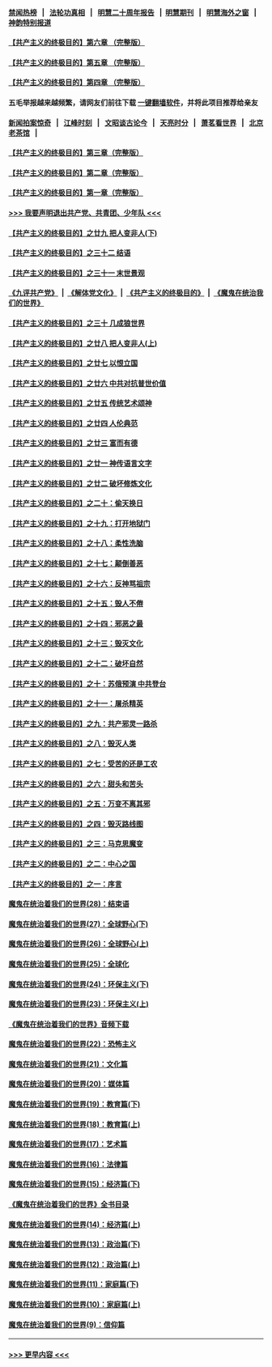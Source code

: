 #### [禁闻热榜](热点新闻.md?=0)  &nbsp;&nbsp;|&nbsp;&nbsp; [法轮功真相](https://github.com/gfw-breaker/truth/blob/master/README.md?=0) &nbsp;&nbsp;|&nbsp;&nbsp; [明慧二十周年报告](https://github.com/gfw-breaker/mh-reports/blob/master/README.md?=0) &nbsp;&nbsp;|&nbsp;&nbsp;[明慧期刊](https://github.com/gfw-breaker/mh-qikan) &nbsp;&nbsp;|&nbsp;&nbsp; [明慧海外之窗](https://github.com/gfw-breaker/mh-news/blob/master/README.md?=0) &nbsp;&nbsp;|&nbsp;&nbsp; [神韵特别报道](https://github.com/gfw-breaker/mh-news/blob/master/shenyun.md?=0)
#### [【共产主义的终极目的】第六章 （完整版）](../pages/nsc422/n11428913.md?t=03090731) 
#### [【共产主义的终极目的】第五章 （完整版）](../pages/nsc422/n11428912.md?t=03090731) 
#### [【共产主义的终极目的】第四章 （完整版）](../pages/nsc422/n11428907.md?t=03090731) 
#### 五毛举报越来越频繁，请网友们前往下载 [一键翻墙软件](https://github.com/gfw-breaker/ssr-accounts)，并将此项目推荐给亲友
#### [新闻拍案惊奇](https://github.com/gfw-breaker/banned-news/blob/master/pages/link4.md) &nbsp;&nbsp;|&nbsp;&nbsp; [江峰时刻](https://github.com/gfw-breaker/banned-news/blob/master/pages/link4.md) &nbsp;&nbsp;|&nbsp;&nbsp; [文昭谈古论今](https://github.com/gfw-breaker/banned-news/blob/master/pages/link4.md) &nbsp;&nbsp;|&nbsp;&nbsp; [天亮时分](https://github.com/gfw-breaker/banned-news/blob/master/pages/link4.md) &nbsp;&nbsp;|&nbsp;&nbsp; [萧茗看世界](https://github.com/gfw-breaker/banned-news/blob/master/pages/link4.md) &nbsp;&nbsp;|&nbsp;&nbsp; [北京老茶馆](https://github.com/gfw-breaker/banned-news/blob/master/pages/link4.md) &nbsp;&nbsp;|&nbsp;&nbsp; 
#### [【共产主义的终极目的】第三章（完整版）](../pages/nsc422/n11428848.md?t=03090731) 
#### [【共产主义的终极目的】第二章（完整版）](../pages/nsc422/n11428831.md?t=03090731) 
#### [【共产主义的终极目的】第一章（完整版）](../pages/nsc422/n11417651.md?t=03090731) 
#### [>>> 我要声明退出共产党、共青团、少年队 <<<](https://github.com/begood0513/goodnews/blob/master/quit/letter.md) 
#### [【共产主义的终极目的】之廿九 把人变非人(下)](../pages/nsc422/n11344140.md?t=03090731) 
#### [【共产主义的终极目的】之三十二 结语](../pages/nsc422/n11360535.md?t=03090731) 
#### [【共产主义的终极目的】之三十一 末世景观](../pages/nsc422/n11351129.md?t=03090731) 
#### [《九评共产党》](https://github.com/begood0513/9ping.md/blob/master/README.md) &nbsp;|&nbsp; [《解体党文化》](../../../../jtdwh.md/blob/master/README.md)  &nbsp;|&nbsp; [《共产主义的终极目的》](../../../../gczydzjmd.md/blob/master/README.md) &nbsp;|&nbsp; [《魔鬼在统治我们的世界》](../../../../mgztzwmdsj.md/blob/master/README.md) 
#### [【共产主义的终极目的】之三十 几成狼世界](../pages/nsc422/n11348280.md?t=03090731) 
#### [【共产主义的终极目的】之廿八 把人变非人(上)](../pages/nsc422/n11340492.md?t=03090731) 
#### [【共产主义的终极目的】之廿七 以恨立国](../pages/nsc422/n11336944.md?t=03090731) 
#### [【共产主义的终极目的】之廿六 中共对抗普世价值](../pages/nsc422/n11324785.md?t=03090731) 
#### [【共产主义的终极目的】之廿五 传统艺术颂神](../pages/nsc422/n11296396.md?t=03090731) 
#### [【共产主义的终极目的】之廿四 人伦典范](../pages/nsc422/n11296397.md?t=03090731) 
#### [【共产主义的终极目的】之廿三 富而有德](../pages/nsc422/n11283598.md?t=03090731) 
#### [【共产主义的终极目的】之廿一 神传语言文字](../pages/nsc422/n11263265.md?t=03090731) 
#### [【共产主义的终极目的】之廿二 破坏修炼文化](../pages/nsc422/n11245728.md?t=03090731) 
#### [【共产主义的终极目的】之二十：偷天换日](../pages/nsc422/n11238846.md?t=03090731) 
#### [【共产主义的终极目的】之十九：打开地狱门](../pages/nsc422/n11206376.md?t=03090731) 
#### [【共产主义的终极目的】之十八：柔性洗脑](../pages/nsc422/n11199994.md?t=03090731) 
#### [【共产主义的终极目的】之十七：颠倒善恶](../pages/nsc422/n11179782.md?t=03090731) 
#### [【共产主义的终极目的】之十六：反神骂祖宗](../pages/nsc422/n11166798.md?t=03090731) 
#### [【共产主义的终极目的】之十五：毁人不倦](../pages/nsc422/n11166792.md?t=03090731) 
#### [【共产主义的终极目的】之十四：邪恶之最](../pages/nsc422/n11150249.md?t=03090731) 
#### [【共产主义的终极目的】之十三：毁灭文化](../pages/nsc422/n11135227.md?t=03090731) 
#### [【共产主义的终极目的】之十二：破坏自然](../pages/nsc422/n11135214.md?t=03090731) 
#### [【共产主义的终极目的】之十：苏俄预演 中共登台](../pages/nsc422/n11118424.md?t=03090731) 
#### [【共产主义的终极目的】之十一：屠杀精英](../pages/nsc422/n11118442.md?t=03090731) 
#### [【共产主义的终极目的】之九：共产邪灵一路杀](../pages/nsc422/n11114139.md?t=03090731) 
#### [【共产主义的终极目的】之八：毁灭人类](../pages/nsc422/n11108503.md?t=03090731) 
#### [【共产主义的终极目的】之七：受苦的还是工农](../pages/nsc422/n11101809.md?t=03090731) 
#### [【共产主义的终极目的】之六：甜头和苦头](../pages/nsc422/n11096971.md?t=03090731) 
#### [【共产主义的终极目的】之五：万变不离其邪](../pages/nsc422/n11091285.md?t=03090731) 
#### [【共产主义的终极目的】之四：毁灭路线图](../pages/nsc422/n11086284.md?t=03090731) 
#### [【共产主义的终极目的】之三：马克思魔变](../pages/nsc422/n11061941.md?t=03090731) 
#### [【共产主义的终极目的】之二：中心之国](../pages/nsc422/n11047728.md?t=03090731) 
#### [【共产主义的终极目的】之一：序言](../pages/nsc422/n11086077.md?t=03090731) 
#### [魔鬼在统治着我们的世界(28)：结束语](../pages/nsc422/n10936246.md?t=03090731) 
#### [魔鬼在统治着我们的世界(27)：全球野心(下)](../pages/nsc422/n10928319.md?t=03090731) 
#### [魔鬼在统治着我们的世界(26)：全球野心(上)](../pages/nsc422/n10900318.md?t=03090731) 
#### [魔鬼在统治着我们的世界(25)：全球化](../pages/nsc422/n10788205.md?t=03090731) 
#### [魔鬼在统治着我们的世界(24)：环保主义(下)](../pages/nsc422/n10695307.md?t=03090731) 
#### [魔鬼在统治着我们的世界(23)：环保主义(上)](../pages/nsc422/n10688613.md?t=03090731) 
#### [《魔鬼在统治着我们的世界》音频下载](../pages/nsc422/n10635553.md?t=03090731) 
#### [魔鬼在统治着我们的世界(22)：恐怖主义](../pages/nsc422/n10614727.md?t=03090731) 
#### [魔鬼在统治着我们的世界(21)：文化篇](../pages/nsc422/n10597706.md?t=03090731) 
#### [魔鬼在统治着我们的世界(20)：媒体篇](../pages/nsc422/n10586579.md?t=03090731) 
#### [魔鬼在统治着我们的世界(19)：教育篇(下)](../pages/nsc422/n10564808.md?t=03090731) 
#### [魔鬼在统治着我们的世界(18)：教育篇(上)](../pages/nsc422/n10526970.md?t=03090731) 
#### [魔鬼在统治着我们的世界(17)：艺术篇](../pages/nsc422/n10499093.md?t=03090731) 
#### [魔鬼在统治着我们的世界(16)：法律篇](../pages/nsc422/n10485969.md?t=03090731) 
#### [魔鬼在统治着我们的世界(15)：经济篇(下)](../pages/nsc422/n10469975.md?t=03090731) 
#### [《魔鬼在统治着我们的世界》全书目录](../pages/nsc422/n10464261.md?t=03090731) 
#### [魔鬼在统治着我们的世界(14)：经济篇(上)](../pages/nsc422/n10457370.md?t=03090731) 
#### [魔鬼在统治着我们的世界(13)：政治篇(下)](../pages/nsc422/n10448270.md?t=03090731) 
#### [魔鬼在统治着我们的世界(12)：政治篇(上)](../pages/nsc422/n10444576.md?t=03090731) 
#### [魔鬼在统治着我们的世界(11)：家庭篇(下)](../pages/nsc422/n10440961.md?t=03090731) 
#### [魔鬼在统治着我们的世界(10)：家庭篇(上)](../pages/nsc422/n10435448.md?t=03090731) 
#### [魔鬼在统治着我们的世界(9)：信仰篇](../pages/nsc422/n10432159.md?t=03090731) 

----
#### [ >>> 更早内容 <<< ](../indexes/nsc422-earlier.md)
